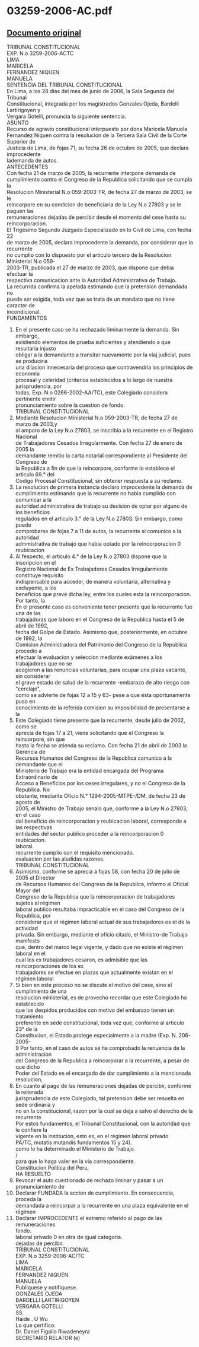 
03259-2006-AC.pdf
=================
  
[Documento original](https://tc.gob.pe/jurisprudencia/2006/03259-2006-AC.pdf)  
---  
TRIBUNAL CONSTITUCIONAL  
EXP. N.o 3259-2006-ACTC  
LIMA  
MARICELA  
FERNANDEZ NIQUEN  
MANUELA  
SENTENCIA DEL TRIBUNAL CONSTITUCIONAL  
En Lima, a los 28 dias del mes de junio de 2006, la Sala Segunda del Tribunal  
Constitucional, integrada por los magistrados Gonzales Ojeda, Bardelli Lartirigoyen y  
Vergara Gotelli, pronuncia la siguiente sentencia.  
ASUNTO  
Recurso de agravio constitucional interpuesto por dona Maricela Manuela  
Fernandez Niquen contra la resolucion de la Tercera Sala Civil de la Corte Superior de  
Justicia de Lima, de fojas 71, su fecha 26 de octubre de 2005, que declara improcedente  
lademanda de autos.  
ANTECEDENTES  
Con fecha 21 de marzo de 2005, la recurrente interpone demanda de  
cumplimiento contra el Congreso de la Republica solicitando que se cumpla la  
Resolucion Ministerial N.o 059-2003-TR, de fecha 27 de marzo de 2003, se le  
reincorpore en su condicion de beneficiaria de la Ley N.o 27803 y se le paguen las  
remuneraciones dejadas de percibir desde el momento del cese hasta su reincorporacion.  
El Trigésimo Segundo Juzgado Especializado en lo Civil de Lima, con fecha 22  
de marzo de 2005, declara improcedente la demanda, por considerar que la recurrente  
no cumplio con lo dispuesto por el articulo tercero de la Resolucion Ministerial N.o 059-  
2003-TR, publicada el 27 de marzo de 2003, que dispone que debia efectuar la  
respectiva comunicacion ante la Autoridad Administrativa de Trabajo.  
La recurrida confirma la apelada estimando que la pretension demandada no  
puede ser exigida, toda vez que se trata de un mandato que no tiene caracter de  
incondicional.  
FUNDAMENTOS  
1. En el presente caso se ha rechazado liminarmente la demanda. Sin embargo,  
existiendo elementos de prueba suficientes y atendiendo a que resultaria injusto  
obligar a la demandante a transitar nuevamente por la viaj judicial, pues se produciria  
una dilacion innecesaria del proceso que contravendria los principios de economia  
procesal y celeridad (criterios establecidos a lo largo de nuestra jurisprudencia, por  
todas, Exp. N.o 0266-2002-AA/TC), este Colegiado considera pertinente emitir  
pronunciamiento sobre la cuestion de fondo.  
TRIBUNAL CONSTITUCIONAL  
2. Mediante Resolucion Ministerial N.o 059-2003-TR, de fecha 27 de marzo de 2003,y  
al amparo de la Ley N.o 27803, se inscribio a la recurrente en el Registro Nacional  
de Trabajadores Cesados Irregularmente. Con fecha 27 de enero de 2005 la  
demandante remitio la carta notarial correspondiente al Presidente del Congreso de  
la Republica a fin de que la reincorpore, conforme lo establece el articulo 69.° del  
Codigo Procesal Constitucional, sin obtener respuesta a su reclamo.  
3. La resolucion de primera instancia declaro improcedente la demanda de  
cumplimiento estimando que la recurrente no habia cumplido con comunicar a la  
autoridad administrativa de trabajo su decision de optar por alguno de los beneficios  
regulados en el articulo 3.° de la Ley N.o 27803. Sin embargo, como puede  
comprobarse de fojas 7 a 11 de autos, la recurrente si comunico a la autoridad  
admmistrativa de trabajo que habia optado por la reincorporacion 0 reubicacion  
4. Al fespecto, el articulo 4.° de la Ley N.o 27803 dispone que la inscripcion en el  
Registro Nacional de Ex Trabajadores Cesados Irregularmente constituye requisito  
indispensable para acceder, de manera voluntaria, alternativa y excluyente, a los  
beneficios que prevé dicha ley, entre los cuales esta la reincorporacion. Por tanto, la  
En el presente caso es conveniente tener presente que la recurrente fue una de las  
trabajadoras que laboro en el Congreso de la Republica hasta el 5 de abril de 1992,  
fecha del Golpe de Estado. Asimismo que, posteriormente, en octubre de 1992, la  
Comision Administradora del Patrimonio del Congreso de la Republica procedio a  
efectuar la evaluacion y seleccion mediante exâmenes a los trabajadores que no se  
acogieron a las renuncias voluntarias, para ocupar una plaza vacante, sin considerar  
el grave estado de salud de la recurrente -embarazo de alto riesgo con "cerclaje",  
como se advierte de fojas 12 a 15 y 63- pese a que ésta oportunamente puso en  
conocimiento de la referida comision su imposibilidad de presentarse a la  
6. Este Colegiado tiene presente que la recurrente, desde julio de 2002, como se  
aprecia de fojas 17 a 21, viene solicitando que el Congreso la reincorpore, sin que  
hasta la fecha se atienda su reclamo. Con fecha 21 de abril de 2003 la Gerencia de  
Recursos Humanos del Congreso de la Republica comunico a la demandante que el  
Ministerio de Trabajo era la entidad encargada del Programa Extraordinario de  
Acceso a Beneficios por los ceses irregulares, y no el Congreso de la Republica. No  
obstante, mediante Oficio N.° 1294-2005-MTPE-/DM, de fecha 23 de agosto de  
2005, el Ministro de Trabajo senalo que, conforme a la Ley N.o 27803, en el caso  
del beneficio de reincorporacion y reubicacion laboral, corresponde a las respectivas  
entidades del sector publico proceder a la reincorporacion 0 reubicacion.  
laboral.  
recurrente cumplio con el requisito mencionado.  
evaluacion por las aludidas razones.  
TRIBUNAL CONSTITUCIONAL  
7. Asimismo, conforme se aprecia a fojas 58, con fecha 20 de julio de 2005 el Director  
de Recursos Humanos del Congreso de la Republica, informo al Oficial Mayor del  
Congreso de la Republica que la reincorporacion de trabajadores sujetos al régimen  
laboral publico resultaba impracticable en el caso del Congreso de la Republica, por  
considerar que el régimen laboral actual de sus trabajadores es el de la actividad  
privada. Sin embargo, mediante el oficio citado, el Ministro-de Trabajo manifesto  
que, dentro del marco legal vigente, y dado que no existe el régimen laboral en el  
cual los ex trabajadores cesaron, es admisible que las reincorporaciones de los ex  
trabajadores se efectue en plazas que actualmente existan en el régimen laboral  
8. Si bien en este proceso no se discute el motivo del cese, sino el cumplimiento de una  
resolucion ministerial, es de provecho recordar que este Colegiado ha establecido  
que los despidos producidos con motivo del embarazo tienen un tratamiento  
preferente en sede constitucional, toda vez que, conforme al articulo 23° de la  
Constitucion, el Estado protege especialmente a la madre (Exp. N. 206-2005-  
9 Por tanto, en el caso de autos se ha comprobado la renuencia de la administracion  
del Congreso de la Republica a reincorporar a la recurrente, a pesar de que dicho  
Poder del Estado es el encargado de dar cumplimiento a la mencionada resolucion,  
10. En cuanto al pago de las remuneraciones dejadas de percibir, conforme la reiterada  
jurisprudencia de este Colegiado, tal pretension debe ser resuelta en sede ordinaria y  
no en la constitucional, razon por la cual se deja a salvo el derecho de la recurrente  
Por estos fundamentos, el Tribunal Constitucional, con la autoridad que le confiere la  
vigente en la institucion, esto es, en el régimen laboral privado.  
PA/TC, mutatis mutandis fundamentos 15 y 24).  
como lo ha determinado el Ministerio de Trabajo.  
/  
para que lo haga valer en la via correspondiente.  
Constitucion Politica del Peru,  
HA RESUELTO  
1. Revocar el auto cuestionado de rechazo liminar y pasar a un pronunciamiento de  
2. Declarar FUNDADA la accion de cumplimiento. En consecuencia, proceda la  
demandada a reincorpar a la recurrente en una plaza equivalente en el régimen  
3. Declarar IMPROCEDENTE el extremo referido al pago de las remuneraciones  
fondo.  
laboral privado 0 en otra de igual categoria.  
dejadas de percibir.  
TRIBUNAL CONSTITUCIONAL  
EXP. N.o 3259-2006-AC/TC  
LIMA  
MARICELA  
FERNANDEZ NIQUEN  
MANUELA  
Publiquese y notifiquese.  
GONZALES OJEDA  
BARDELLI LARTIRIGOYEN  
VERGARA GOTELLI  
SS.  
Haide . U Wu  
Lo que çertifico:  
Dr. Daniel Figallo Riwadeneyra  
SECRETARIO RELATOR (e)